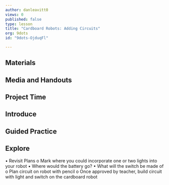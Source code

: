 ```yaml
---
author: danleavitt0
views: 0
published: false
type: lesson
title: "Cardboard Robots: Adding Circuits"
org: 9dots
id: "9dots-OjduqFl"

---
```


## Materials

## Media and Handouts

## Project Time

## Introduce

## Guided Practice

## Explore
•	Revisit Plans
o	Mark where you could incorporate one or two lights into your robot
•	Where would the battery go?
•	What will the switch be made of
o	Plan circuit on robot with pencil
o	Once approved by teacher, build circuit with light and switch on the cardboard robot
 
